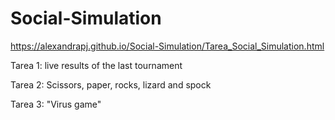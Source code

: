 # Social-Simulation

https://alexandrapj.github.io/Social-Simulation/Tarea_Social_Simulation.html

Tarea 1: live results of the last tournament

Tarea 2: Scissors, paper, rocks, lizard and spock

Tarea 3: "Virus game"
